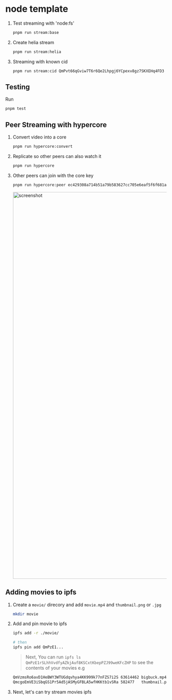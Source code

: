 # node template

1. Test streaming with 'node:fs'

   ```zsh
   pnpm run stream:base
   ```

1. Create helia stream

   ```zsh
   pnpm run stream:helia
   ```

1. Streaming with known cid

   ```zsh
   pnpm run stream:cid QmPvt66qGviw7T6r6Qe2Lhpgj6YCpexv8gz7SKXEHq4FD3
   ```

## Testing

Run

```zsh
pnpm test
```

## Peer Streaming with hypercore

1. Convert video into a core

   ```zsh
   pnpm run hypercore:convert
   ```

1. Replicate so other peers can also watch it

   ```zsh
   pnpm run hypercore
   ```

1. Other peers can join with the core key

   ```zsh
   pnpm run hypercore:peer ec429308a714b51a79b583627cc705e6eaf5f6f681a3b7158138ca315dbaea46
   ```

   <img width="1206" alt="screenshot" src="https://github.com/mmsaki/star-streamer/assets/98189596/45472ce2-c5c5-464e-8143-f85e36ecd5cb">

## Adding movies to ipfs

1. Create a `movie/` direcory and add `movie.mp4` and `thumbnail.png` or `.jpg`

   ```zsh
   mkdir movie
   ```

1. Add and pin movie to ipfs

   ```zsh
   ipfs add -r ./movie/

   # then
   ipfs pin add QmPzE1...
   ```

   > Next, You can run `ipfs ls QmPzE1rSLhhVvdfyAZkjAuf8KSCxtKbepPZJ99weKFcZHP` to see the contents of your movies e.g

   ```zsh
   QmVzmsRo6avD1HeBWY3WTUGdqvhya4KK999k77nFZS7i2S 63614462 bigbuck.mp4
   QmcgoEmVE3iSbqGS1Pr5Ad5jASMyGFBLA5wfHKKtb1vSRa 582477   thumbnail.png

   ```

1. Next, let's can try stream movies ipfs

